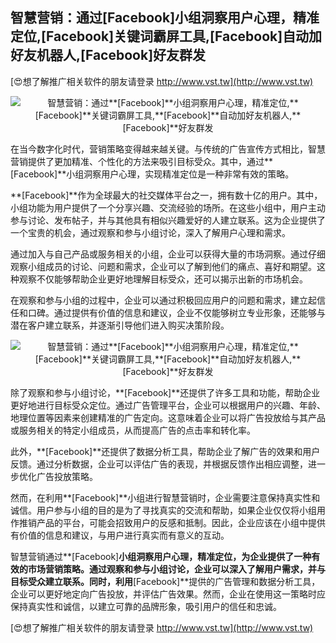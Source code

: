 ## **智慧营销：通过**[Facebook]**小组洞察用户心理，精准定位,**[Facebook]**关键词霸屏工具,**[Facebook]**自动加好友机器人,**[Facebook]**好友群发**

[😍想了解推广相关软件的朋友请登录 http://www.vst.tw](http://www.vst.tw)

 <center><img src="https://vst.tw/MP4/tuiguang/png/3.png" alt="智慧营销：通过**[Facebook]**小组洞察用户心理，精准定位,**[Facebook]**关键词霸屏工具,**[Facebook]**自动加好友机器人,**[Facebook]**好友群发"></center>

在当今数字化时代，营销策略变得越来越关键。与传统的广告宣传方式相比，智慧营销提供了更加精准、个性化的方法来吸引目标受众。其中，通过**[Facebook]**小组洞察用户心理，实现精准定位是一种非常有效的策略。

**[Facebook]**作为全球最大的社交媒体平台之一，拥有数十亿的用户。其中，小组功能为用户提供了一个分享兴趣、交流经验的场所。在这些小组中，用户主动参与讨论、发布帖子，并与其他具有相似兴趣爱好的人建立联系。这为企业提供了一个宝贵的机会，通过观察和参与小组讨论，深入了解用户心理和需求。

通过加入与自己产品或服务相关的小组，企业可以获得大量的市场洞察。通过仔细观察小组成员的讨论、问题和需求，企业可以了解到他们的痛点、喜好和期望。这种观察不仅能够帮助企业更好地理解目标受众，还可以揭示出新的市场机会。

在观察和参与小组的过程中，企业可以通过积极回应用户的问题和需求，建立起信任和口碑。通过提供有价值的信息和建议，企业不仅能够树立专业形象，还能够与潜在客户建立联系，并逐渐引导他们进入购买决策阶段。

 <center><img src="https://vst.tw/MP4/tuiguang/png/0.png" alt="智慧营销：通过**[Facebook]**小组洞察用户心理，精准定位,**[Facebook]**关键词霸屏工具,**[Facebook]**自动加好友机器人,**[Facebook]**好友群发"></center>

除了观察和参与小组讨论，**[Facebook]**还提供了许多工具和功能，帮助企业更好地进行目标受众定位。通过广告管理平台，企业可以根据用户的兴趣、年龄、地理位置等因素来创建精准的广告定向。这意味着企业可以将广告投放给与其产品或服务相关的特定小组成员，从而提高广告的点击率和转化率。

此外，**[Facebook]**还提供了数据分析工具，帮助企业了解广告的效果和用户反馈。通过分析数据，企业可以评估广告的表现，并根据反馈作出相应调整，进一步优化广告投放策略。

然而，在利用**[Facebook]**小组进行智慧营销时，企业需要注意保持真实性和诚信。用户参与小组的目的是为了寻找真实的交流和帮助，如果企业仅仅将小组用作推销产品的平台，可能会招致用户的反感和抵制。因此，企业应该在小组中提供有价值的信息和建议，与用户进行真实而有意义的互动。

智慧营销通过**[Facebook]**小组洞察用户心理，精准定位，为企业提供了一种有效的市场营销策略。通过观察和参与小组讨论，企业可以深入了解用户需求，并与目标受众建立联系。同时，利用**[Facebook]**提供的广告管理和数据分析工具，企业可以更好地定向广告投放，并评估广告效果。然而，企业在使用这一策略时应保持真实性和诚信，以建立可靠的品牌形象，吸引用户的信任和忠诚。

[😍想了解推广相关软件的朋友请登录 http://www.vst.tw](http://www.vst.tw)



